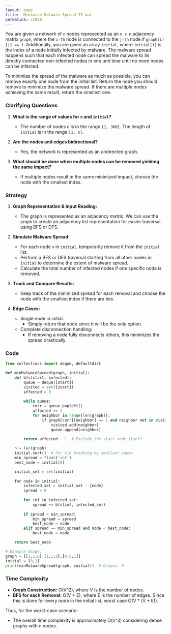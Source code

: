 ```yaml
---
layout: page
title:  Minimize Malware Spread II-out
permalink: /s928
---
```

You are given a network of `n` nodes represented as an `n x n` adjacency matrix `graph`, where the `i-th` node is connected to the `j-th` node if `graph[i][j] == 1`. Additionally, you are given an array `initial`, where `initial[i]` is the index of a node initially infected by malware. The malware spread happens such that each infected node can spread the malware to its directly connected non-infected nodes in one unit time until no more nodes can be infected.

To minimize the spread of the malware as much as possible, you can remove exactly one node from the initial list. Return the node you should remove to minimize the malware spread. If there are multiple nodes achieving the same result, return the smallest one.

### Clarifying Questions
1. **What is the range of values for `n` and `initial`?**
   - The number of nodes `n` is in the range `[1, 300]`. The length of `initial` is in the range `[1, n]`.

2. **Are the nodes and edges bidirectional?**
   - Yes, the network is represented as an undirected graph.

3. **What should be done when multiple nodes can be removed yielding the same impact?**
   - If multiple nodes result in the same minimized impact, choose the node with the smallest index.

### Strategy
1. **Graph Representation & Input Reading:**
   - The graph is represented as an adjacency matrix. We can use the `graph` to create an adjacency list representation for easier traversal using BFS or DFS.

2. **Simulate Malware Spread:**
   - For each node `v` in `initial`, temporarily remove it from the `initial` list.
   - Perform a BFS or DFS traversal starting from all other nodes in `initial` to determine the extent of malware spread.
   - Calculate the total number of infected nodes if one specific node is removed.

3. **Track and Compare Results:**
   - Keep track of the minimized spread for each removal and choose the node with the smallest index if there are ties.

4. **Edge Cases:**
   - Single node in initial:
     - Simply return that node since it will be the only option.
   - Complete disconnection handling:
     - If removing a node fully disconnects others, this minimizes the spread drastically.

### Code
```python
from collections import deque, defaultdict

def minMalwareSpread(graph, initial):
    def bfs(start, infected):
        queue = deque([start])
        visited = set([start])
        affected = 0
        
        while queue:
            curr = queue.popleft()
            affected += 1
            for neighbor in range(len(graph)):
                if graph[curr][neighbor] == 1 and neighbor not in visited and neighbor not in infected:
                    visited.add(neighbor)
                    queue.append(neighbor)
        
        return affected - 1  # Exclude the start node itself

    n = len(graph)
    initial.sort()  # For tie breaking by smallest index
    min_spread = float('inf')
    best_node = initial[0]

    initial_set = set(initial)
    
    for node in initial:
        infected_set = initial_set - {node}
        spread = 0
        
        for inf in infected_set:
            spread += bfs(inf, infected_set)
        
        if spread < min_spread:
            min_spread = spread
            best_node = node
        elif spread == min_spread and node < best_node:
            best_node = node

    return best_node

# Example Usage:
graph = [[1,1,0],[1,1,0],[0,0,1]]
initial = [0,1]
print(minMalwareSpread(graph, initial))  # Output: 0
```

### Time Complexity
- **Graph Construction:** O(V^2), where V is the number of nodes.
- **BFS for each Removal:** O(V + E), where E is the number of edges. Since this is done for every node in the initial list, worst case O(V * (V + E)).

Thus, for the worst-case scenario:
- The overall time complexity is approximately O(n^3) considering dense graphs with n nodes.